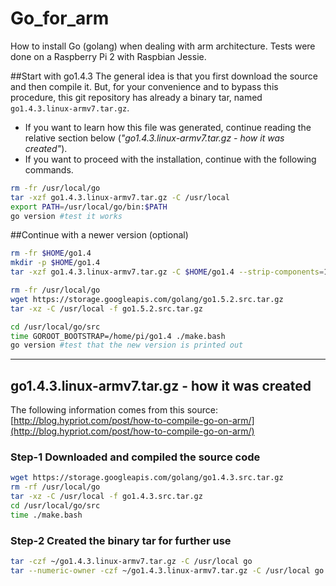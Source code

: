 # Go_for_arm
How to install Go (golang) when dealing with arm architecture. Tests were done on a Raspberry Pi 2 with Raspbian Jessie.

##Start with go1.4.3
The general idea is that you first download the source and then compile it. But, for your convenience and to bypass this procedure, this git repository has already a binary tar, named `go1.4.3.linux-armv7.tar.gz`.

 - If you want to learn how this file was generated, continue reading the relative section below (*"go1.4.3.linux-armv7.tar.gz - how it was created"*).
 - If you want to proceed with the installation, continue with the following commands. 

```bash
rm -fr /usr/local/go
tar -xzf go1.4.3.linux-armv7.tar.gz -C /usr/local
export PATH=/usr/local/go/bin:$PATH
go version #test it works
```

##Continue with a newer version (optional)
```bash
rm -fr $HOME/go1.4
mkdir -p $HOME/go1.4
tar -xzf go1.4.3.linux-armv7.tar.gz -C $HOME/go1.4 --strip-components=1

rm -fr /usr/local/go
wget https://storage.googleapis.com/golang/go1.5.2.src.tar.gz
tar -xz -C /usr/local -f go1.5.2.src.tar.gz

cd /usr/local/go/src
time GOROOT_BOOTSTRAP=/home/pi/go1.4 ./make.bash
go version #test that the new version is printed out
```



---

## go1.4.3.linux-armv7.tar.gz - how it was created
The following information comes from this source: [http://blog.hypriot.com/post/how-to-compile-go-on-arm/](http://blog.hypriot.com/post/how-to-compile-go-on-arm/)
### Step-1 Downloaded and compiled the source code
```bash
wget https://storage.googleapis.com/golang/go1.4.3.src.tar.gz
rm -rf /usr/local/go
tar -xz -C /usr/local -f go1.4.3.src.tar.gz
cd /usr/local/go/src
time ./make.bash
```

### Step-2 Created the binary tar for further use
```bash
tar -czf ~/go1.4.3.linux-armv7.tar.gz -C /usr/local go
tar --numeric-owner -czf ~/go1.4.3.linux-armv7.tar.gz -C /usr/local go
```
